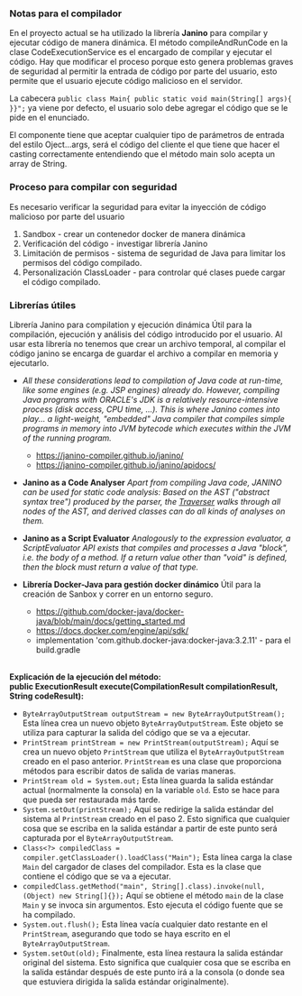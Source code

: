 ### Notas para el compilador

En el proyecto actual se ha utilizado la librería **Janino** para compilar y ejecutar
código de manera dinámica. El método compileAndRunCode en la clase CodeExecutionService
es el encargado de compilar y ejecutar el código. Hay que modificar el proceso porque
esto genera problemas graves de seguridad al permitir la entrada de código por parte del
usuario, esto permite que el usuario ejecute código malicioso en el servidor.

La cabecera `public class Main{ public static void main(String[] args){ }}";`
ya viene por defecto, el usuario solo debe agregar el código que se le pide en el enunciado.

El componente tiene que aceptar cualquier tipo de parámetros de entrada del estilo Oject...args,
será el código del cliente el que tiene que hacer el casting correctamente entendiendo que el método main
solo acepta un array de String.

### Proceso para compilar con seguridad

Es necesario verificar la seguridad para evitar la inyección de código malicioso
por parte del usuario
1. Sandbox - crear un contenedor docker de manera dinámica
2. Verificación del código - investigar librería Janino
3. Limitación de permisos - sistema de seguridad de Java para limitar los permisos del código compilado.
4. Personalización ClassLoader - para controlar qué clases puede cargar el código compilado.



### Librerías útiles

Librería Janino para compilation y ejecución dinámica
Útil para la compilación, ejecución y análisis del código introducido por el usuario. Al usar esta librería no tenemos que crear un archivo temporal, al compilar el código janino se encarga de guardar el archivo a compilar en memoria y ejecutarlo.


- *All these considerations lead to compilation of Java code at run-time, like some engines (e.g. JSP engines)
  already do. However, compiling Java programs with ORACLE's JDK is a relatively resource-intensive process
  (disk access, CPU time, ...). This is where Janino comes into play... a light-weight, "embedded" Java compiler
  that compiles simple programs in memory into JVM bytecode which executes within the JVM of the running program.*
    - https://janino-compiler.github.io/janino/
    - https://janino-compiler.github.io/janino/apidocs/


- **Janino as a Code Analyser**
  *Apart from compiling Java code, JANINO can be used for static code analysis: Based on the AST ("abstract syntax tree")
  produced by the parser, the [Traverser](http://janino.unkrig.de/javadoc/org/codehaus/janino/util/Traverser.html) walks
  through all nodes of the AST, and derived classes can do all kinds of analyses on them.*


- **Janino as a Script Evaluator**
  *Analogously to the expression evaluator, a ScriptEvaluator API exists that compiles and processes a Java "block", i.e. the body of a method.
  If a return value other than "void" is defined, then the block must return a value of that type.*


- **Librería Docker-Java para gestión docker dinámico**
  Útil para la creación de Sanbox y correr en un entorno seguro.
    - https://github.com/docker-java/docker-java/blob/main/docs/getting_started.md
    - https://docs.docker.com/engine/api/sdk/
    - implementation 'com.github.docker-java:docker-java:3.2.11' - para el build.gradle

\
**Explicación de la ejecución del método:** \
**public ExecutionResult execute(CompilationResult compilationResult, String codeResult):**
- `ByteArrayOutputStream outputStream = new ByteArrayOutputStream();` Esta línea crea un nuevo objeto `ByteArrayOutputStream`. Este objeto se utiliza para capturar la salida del código que se va a ejecutar.
- `PrintStream printStream = new PrintStream(outputStream);` Aquí se crea un nuevo objeto `PrintStream` que utiliza el `ByteArrayOutputStream` creado en el paso anterior. `PrintStream` es una clase que proporciona métodos para escribir datos de salida de varias maneras.
- `PrintStream old = System.out;` Esta línea guarda la salida estándar actual (normalmente la consola) en la variable `old`. Esto se hace para que pueda ser restaurada más tarde.
- `System.setOut(printStream);` Aquí se redirige la salida estándar del sistema al `PrintStream` creado en el paso 2. Esto significa que cualquier cosa que se escriba en la salida estándar a partir de este punto será capturada por el `ByteArrayOutputStream`.
- `Class<?> compiledClass = compiler.getClassLoader().loadClass("Main");` Esta línea carga la clase `Main` del cargador de clases del compilador. Esta es la clase que contiene el código que se va a ejecutar.
- `compiledClass.getMethod("main", String[].class).invoke(null, (Object) new String[]{});` Aquí se obtiene el método `main` de la clase `Main` y se invoca sin argumentos. Esto ejecuta el código fuente que se ha compilado.
- `System.out.flush();` Esta línea vacía cualquier dato restante en el `PrintStream`, asegurando que todo se haya escrito en el `ByteArrayOutputStream`.
- `System.setOut(old);` Finalmente, esta línea restaura la salida estándar original del sistema. Esto significa que cualquier cosa que se escriba en la salida estándar después de este punto irá a la consola (o donde sea que estuviera dirigida la salida estándar originalmente).
